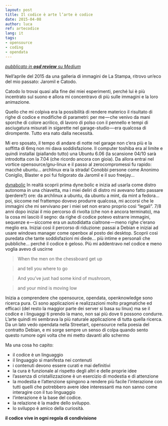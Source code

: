```yaml
---
layout: post
title: Il codice è arte l’arte è codice
date: 2015-04-08
author: luca
ref: artecodice
lang: it
tags:
- opensource
- coding
- opendata
---
```


*[<i class="fa fa-medium" aria-hidden="true"></i> pubblicato in **osd review** su Medium](https://medium.com/opensensorsdata-review/il-codice-%C3%A8-arte-l-arte-%C3%A8-codice-a8cf5140f144)*

Nell’aprile del 2015 da una galleria di immagini de La Stampa, ritrovo un’eco del mio passato: Jaromil e Catodo.


Catodo lo trovai quasi alla fine dei miei esperimenti, perché lui è più incentrato sul suono e allora mi concentravo di più sulle immagini e la loro animazione.

Quello che mi colpiva era la possibilità di rendere materico il risultato di righe di codice e modifiche di parametri: per me — che venivo da mani sporche di colore acrilico, di lavoro di polso con il pennello e tempi di asciugatura misurati in sigarette nel garage-studio — era qualcosa di dirompente. Tutto era nato dalla necessità.

Mi ero sposato, il tempo di andare di notte nel garage non c’era più e la soffitta di 6mq non mi dava soddisfazione. Il computer toshiba era al limite e quindi installai (piallando tutto) una Ubuntu 6.06 (la scansione 04/10 sarà introdotta con la 7.04 (che ricordo ancora con gioia). Da allora entrai nel vortice opensource/gnu-linux e il passo al zerocompromessi fu rapido: macché ubuntu… archlinux era la strada! Conobbi persone come Anonimo Coniglio, Blaster e poi fui folgorato da Jaromil e il suo freejay…

[dynabolic](https://www.dyne.org/software/dynebolic/)
In realtà scoprii prima dyne:bolic e inizia ad usarla come distro autonoma in una chiavetta, ma i miei deliri di distro mi avevano fatto passare (perdere?) ore: da archlinux a ubuntu, da ubuntu a mint, da mint a fedora… poi, siccome nel frattempo dovevo produrre qualcosa, mi accorsi che le immagini che mi servivano per i miei set non erano proprio così “legali”. 7/8 anni dopo iniziai il mio percorso di rivolta (che non è ancora terminato), ma la cosa mi lasciò il segno: da righe di codice potevo estrarre immagini, sequenze e — siccome era un autodidatta cialtrone — meno righe c’erano meglio era.
Iniziai così il percorso di riduzione: passai a Debian e iniziai ad usare windows manager come openbox al posto dei desktop. Scoprii così puredata che tante soddisfazioni mi diede… più intime e personali che pubbliche… perché il codice è geloso.
Più mi addentravo nel codice e meno voglia avevo di uscirne

> When the men on the chessboard get up

> and tell you where to go

> And you’ve just had some kind of mushroom,

> and your mind is moving low

Inizia a comprendere che opensource, opendata, openknowledge sono ricerca pura. Ci sono applicazioni e realizzazioni molto pragmatiche ed efficaci (del resto la maggior parte dei server si basa su linux) ma se il codice e i linguaggi ti prendo la mano, non sai più dove ti possono condurre. L’arte quindi mi sembrava la più naturale applicazione di tutta quella ricerca. Da un lato vedo opendata nella Streetart, opensource nella poesia del contratto Debian, e mi sorge sempre un senso di colpa quando sento questo rumore ogni volta che mi metto davanti allo schermo

Ma una cosa ho capito:
- il codice è un linguaggio
- il linguaggio si manifesta nei contenuti
- i contenuti devono essere curati e mai definitivi
- la cura è funzionale al rispetto degli altri e delle proprie idee
- l’assenza di cristallizzazione è un esercizio di modestia e di attenzione
- la modestia e l’attenzione spingono a rendere più facile l’interazione con tutti quelli che potrebbero avere idee interessanti ma non sanno come interagire con il tuo linguaggio
- l’interazione è la base del codice.
- la relazione è la madre dello sviluppo.
- lo sviluppo è amico della curiosità.

**il codice vive in ogni regola di condivisione**
